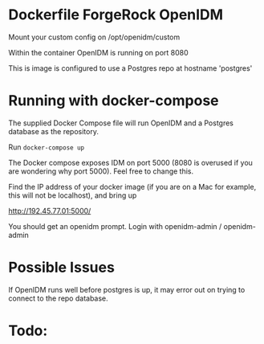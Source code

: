 # Dockerfile ForgeRock OpenIDM

Mount your custom config on /opt/openidm/custom


Within the container OpenIDM is running on port 8080

This is image is configured to use a Postgres repo at hostname 'postgres'

# Running with docker-compose

The supplied Docker Compose file will run OpenIDM and a Postgres database as
the repository.


Run ```docker-compose up```

The Docker compose exposes IDM on port 5000 (8080 is overused if you are wondering
  why port 5000). Feel free to change this.

Find the IP address of your docker image (if you are on a Mac for example,
  this will not be localhost), and bring up

  http://192.45.77.01:5000/

  You should get an openidm prompt. Login with openidm-admin / openidm-admin


# Possible Issues

If OpenIDM runs well before postgres is up, it may error out on trying to
connect to the repo database. 

# Todo:

